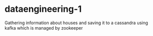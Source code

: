 # dataengineering-1
Gathering information about houses and saving it to a cassandra using kafka which is managed by zookeeper
